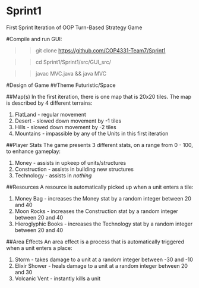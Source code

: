 # Sprint1
First Sprint Iteration of OOP Turn-Based Strategy Game

#Compile and run GUI:
>> git clone https://github.com/COP4331-Team7/Sprint1

>> cd Sprint1/Sprint1/src/GUI_src/

>> javac MVC.java && java MVC

#Design of Game
##Theme
Futuristic/Space

##Map(s)
In the first iteration, there is one map that is 20x20 tiles. The map is described by 4 different terrains: 
 1. FlatLand - regular movement 
 2. Desert - slowed down movement by -1 tiles 
 3. Hills - slowed down movement by -2 tiles 
 4. Mountains - impassible by any of the Units in this first iteration
 
##Player Stats
The game presents 3 different stats, on a range from 0 - 100, to enhance gameplay:
 1. Money - assists in upkeep of units/structures
 2. Construction - assists in building new structures
 3. Technology - assists in *nothing*

##Resources
A resource is automatically picked up when a unit enters a tile:
 1. Money Bag - increases the Money stat by a random integer between 20 and 40 
 2. Moon Rocks - increases the Construction stat by a random integer between 20 and 40 
 3. Hieroglyphic Books - increases the Technology stat by a random integer between 20 and 40 

##Area Effects
An area effect is a process that is automatically triggered when a unit enters a place:
 1. Storm - takes damage to a unit at a random integer between -30 and -10 
 2. Elixir Shower - heals damage to a unit at a random integer between 20 and 30 
 3. Volcanic Vent - instantly kills a unit 
